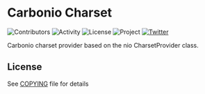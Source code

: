 # Carbonio Charset

![Contributors](https://img.shields.io/github/contributors/zextras/carbonio-charset "Contributors")
![Activity](https://img.shields.io/github/commit-activity/m/zextras/carbonio-charset "Activity") ![License](https://img.shields.io/badge/license-AGPL%203-green
"License")
![Project](https://img.shields.io/badge/project-carbonio-informational
"Project")
[![Twitter](https://img.shields.io/twitter/url/https/twitter.com/zextras.svg?style=social&label=Follow%20%40zextras)](https://twitter.com/zextras)

Carbonio charset provider based on the nio CharsetProvider class.

## License

See [COPYING](COPYING) file for details
